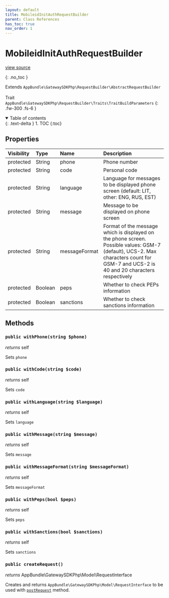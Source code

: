 ```yaml
---
layout: default
title: MobileidInitAuthRequestBuilder
parent: Class References
has_toc: true
nav_order: 1
---
```


# MobileidInitAuthRequestBuilder
[view source](https://github.com/Mark-Sign/gateway-sdk-php/blob/master/src/RequestBuilder/MobileidInitAuthRequestBuilder.php)

{: .no_toc }

Extends `AppBundle\GatewaySDKPhp\RequestBuilder\AbstractRequestBuilder` <br><br> Trait `AppBundle\GatewaySDKPhp\RequestBuilder\Traits\TraitBuildParameters`
{: .fw-300 .fs-6 }

<details open markdown="block">
  <summary>
    Table of contents
  </summary>
  {: .text-delta }
1. TOC
{:toc}
</details>

## Properties

| Visibility | Type | Name | Description |
| :--- | :--- | :--- | :--- |
| protected | String | phone | Phone number |
| protected | String | code | Personal code |
| protected | String | language | Language for messages to be displayed phone screen (default: LIT, other: ENG, RUS, EST) |
| protected | String | message | Message to be displayed on phone screen |
| protected | String | messageFormat | Format of the message which is displayed on the phone screen. Possible values: GSM-7 (default), UCS-2. Max characters count for GSM-7 and UCS-2 is 40 and 20 characters respectively |
| protected | Boolean | peps | Whether to check PEPs information |
| protected | Boolean | sanctions | Whether to check sanctions information |


## Methods

### `public withPhone(string $phone)`

*returns* self

Sets `phone`

### `public withCode(string $code)`

*returns* self

Sets `code`

### `public withLanguage(string $language)`

*returns* self

Sets `language`

### `public withMessage(string $message)`

*returns* self

Sets `message`

### `public withMessageFormat(string $messageFormat)`

*returns* self

Sets `messageFormat`

### `public withPeps(bool $peps)`

*returns* self

Sets `peps`

### `public withSanctions(bool $sanctions)`

*returns* self

Sets `sanctions`

### `public createRequest()`

*returns* AppBundle\GatewaySDKPhp\Model\RequestInterface

Creates and returns `AppBundle\GatewaySDKPhp\Model\RequestInterface` to be used with [`postRequest`](/class-ref/GatewaySDKPhp/ConnectorInterface.html#public-postrequestappbundlegatewaysdkphpmodelrequestinterface-request) method.

